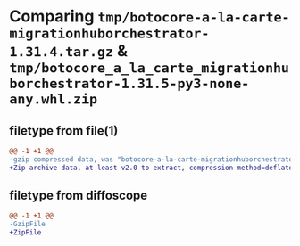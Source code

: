 # Comparing `tmp/botocore-a-la-carte-migrationhuborchestrator-1.31.4.tar.gz` & `tmp/botocore_a_la_carte_migrationhuborchestrator-1.31.5-py3-none-any.whl.zip`

## filetype from file(1)

```diff
@@ -1 +1 @@
-gzip compressed data, was "botocore-a-la-carte-migrationhuborchestrator-1.31.4.tar", last modified: Tue Jul 18 01:55:19 2023, max compression
+Zip archive data, at least v2.0 to extract, compression method=deflate
```

## filetype from diffoscope

```diff
@@ -1 +1 @@
-GzipFile
+ZipFile
```


